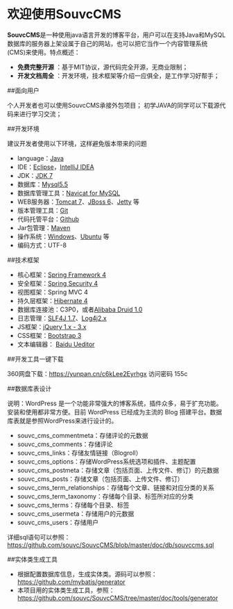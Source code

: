 # 欢迎使用SouvcCMS

**SouvcCMS**是一种使用java语言开发的博客平台，用户可以在支持Java和MySQL数据库的服务器上架设属于自己的网站，也可以把它当作一个内容管理系统(CMS)来使用。特点概述：
 
- **免费完整开源** ：基于MIT协议，源代码完全开源，无商业限制；
- **开发文档周全** ：开发环境，技术框架等介绍一应俱全，是工作学习好帮手；


##面向用户

个人开发者也可以使用SouvcCMS承接外包项目；
初学JAVA的同学可以下载源代码来进行学习交流；


##开发环境

建议开发者使用以下环境，这样避免版本带来的问题

* language：[Java](http://www.oracle.com/technetwork/java/index.html)
* IDE：[Eclipse](http://www.eclipse.org/)，[IntelliJ IDEA](http://www.jetbrains.com/idea/)
* JDK：[JDK 7](http://www.oracle.com/technetwork/cn/java/javase/downloads/jdk7-downloads-1880260.html)
* 数据库：[Mysql5.5](http://dev.mysql.com/downloads/)
* 数据库管理工具：[Navicat for MySQL](https://www.navicat.com/download/navicat-for-mysql)
* WEB服务器：[Tomcat 7](http://tomcat.apache.org/download-70.cgi)、[JBoss 6](http://jbossas.jboss.org/downloads)、[Jetty](https://github.com/eclipse/jetty.project) 等
* 版本管理工具：[Git](https://git-scm.com/download/)
* 代码托管平台：[Github](https://github.com/souvc/)
* Jar包管理：[Maven](http://maven.apache.org/)
* 操作系统：[Windows](https://www.microsoft.com/zh-cn/windows)、[Ubuntu](http://www.ubuntu.com/download) 等
* 编码方式：UTF-8



##技术框架

* 核心框架：[Spring Framework 4](http://projects.spring.io/spring-framework/)
* 安全框架：[Spring Security 4](http://projects.spring.io/spring-security/)
* 视图框架：Spring MVC 4
* 持久层框架：[Hibernate 4 ](http://hibernate.org/orm/)
* 数据库连接池：C3P0，或者[Alibaba Druid 1.0 ](https://github.com/alibaba/druid/)
* 日志管理：[SLF4J 1.7](http://www.slf4j.org/)、[Log4j2.x](http://logging.apache.org/log4j/2.x/)
* JS框架：[jQuery  1.x - 3.x ](https://jquery.com/)
* CSS框架：[Bootstrap 3](http://www.bootcss.com/)
* 文本编辑器： [Baidu Ueditor](http://ueditor.baidu.com/website/)


##开发工具一键下载


360网盘下载：https://yunpan.cn/c6kLee2Eyrhgx  访问密码 155c


##数据库表设计

说明：WordPress 是一个功能非常强大的博客系统，插件众多，易于扩充功能。安装和使用都非常方便。目前 WordPress 已经成为主流的 Blog 搭建平台。数据库表就是参照WordPress来进行设计的。

* souvc_cms_commentmeta：存储评论的元数据
* souvc_cms_comments：存储评论
* souvc_cms_links：存储友情链接（Blogroll）
* souvc_cms_options：存储WordPress系统选项和插件、主题配置
* souvc_cms_postmeta：存储文章（包括页面、上传文件、修订）的元数据
* souvc_cms_posts：存储文章（包括页面、上传文件、修订）
* souvc_cms_term_relationships：存储每个文章、链接和对应分类的关系
* souvc_cms_term_taxonomy：存储每个目录、标签所对应的分类
* souvc_cms_terms：存储每个目录、标签
* souvc_cms_usermeta：存储用户的元数据
* souvc_cms_users：存储用户

详细sql语句可以参照：https://github.com/souvc/SouvcCMS/blob/master/doc/db/souvccms.sql


##实体类生成工具

* 根据配置数据库信息，生成实体类。源码可以参照：https://github.com/mybatis/generator
* 本项目用的实体类生成工具，参照：https://github.com/souvc/SouvcCMS/tree/master/doc/tools/generator






